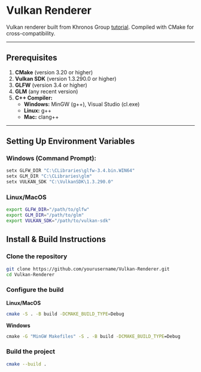 # Vulkan Renderer
Vulkan renderer built from Khronos Group [tutorial](https://vulkan-tutorial.com/). Compiled with CMake for cross-compatibility.

---

## Prerequisites

1. **CMake** (version 3.20 or higher)
3. **Vulkan SDK** (version 1.3.290.0 or higher)
4. **GLFW** (version 3.4 or higher)
5. **GLM** (any recent version)
6. **C++ Compiler:**
   - **Windows:** MinGW (g++), Visual Studio (cl.exe)
   - **Linux:** g++
   - **Mac:** clang++

---

## Setting Up Environment Variables

### Windows (Command Prompt):
```cmd
setx GLFW_DIR "C:\CLibraries\glfw-3.4.bin.WIN64"
setx GLM_DIR "C:\CLibraries\glm"
setx VULKAN_SDK "C:\VulkanSDK\1.3.290.0"
```

### Linux/MacOS
```bash
export GLFW_DIR="/path/to/glfw"
export GLM_DIR="/path/to/glm"
export VULKAN_SDK="/path/to/vulkan-sdk"
```

## Install & Build Instructions

### Clone the repository
```bash
git clone https://github.com/yourusername/Vulkan-Renderer.git
cd Vulkan-Renderer
```

### Configure the build
**Linux/MacOS**
```bash
cmake -S . -B build -DCMAKE_BUILD_TYPE=Debug
```

**Windows**
```cmd
cmake -G "MinGW Makefiles" -S . -B build -DCMAKE_BUILD_TYPE=Debug
```

### Build the project
```bash
cmake --build .
```